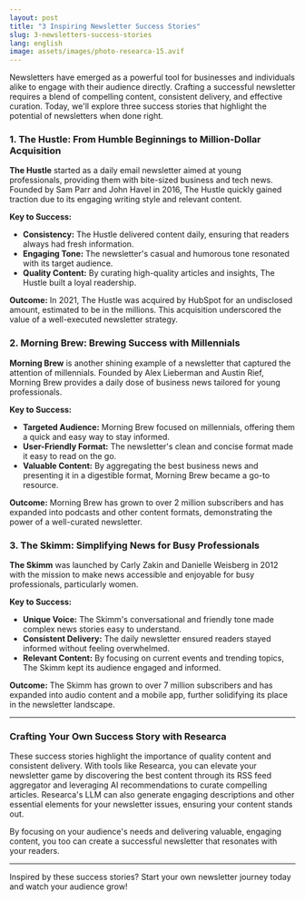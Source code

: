 ```yaml
---
layout: post
title: "3 Inspiring Newsletter Success Stories"
slug: 3-newsletters-success-stories
lang: english
image: assets/images/photo-researca-15.avif
---
```


Newsletters have emerged as a powerful tool for businesses and individuals alike to engage with their audience directly. Crafting a successful newsletter requires a blend of compelling content, consistent delivery, and effective curation. Today, we'll explore three success stories that highlight the potential of newsletters when done right.

### 1. **The Hustle: From Humble Beginnings to Million-Dollar Acquisition**

**The Hustle** started as a daily email newsletter aimed at young professionals, providing them with bite-sized business and tech news. Founded by Sam Parr and John Havel in 2016, The Hustle quickly gained traction due to its engaging writing style and relevant content.

**Key to Success:**
- **Consistency:** The Hustle delivered content daily, ensuring that readers always had fresh information.
- **Engaging Tone:** The newsletter's casual and humorous tone resonated with its target audience.
- **Quality Content:** By curating high-quality articles and insights, The Hustle built a loyal readership.

**Outcome:**
In 2021, The Hustle was acquired by HubSpot for an undisclosed amount, estimated to be in the millions. This acquisition underscored the value of a well-executed newsletter strategy.

### 2. **Morning Brew: Brewing Success with Millennials**

**Morning Brew** is another shining example of a newsletter that captured the attention of millennials. Founded by Alex Lieberman and Austin Rief, Morning Brew provides a daily dose of business news tailored for young professionals.

**Key to Success:**
- **Targeted Audience:** Morning Brew focused on millennials, offering them a quick and easy way to stay informed.
- **User-Friendly Format:** The newsletter's clean and concise format made it easy to read on the go.
- **Valuable Content:** By aggregating the best business news and presenting it in a digestible format, Morning Brew became a go-to resource.

**Outcome:**
Morning Brew has grown to over 2 million subscribers and has expanded into podcasts and other content formats, demonstrating the power of a well-curated newsletter.

### 3. **The Skimm: Simplifying News for Busy Professionals**

**The Skimm** was launched by Carly Zakin and Danielle Weisberg in 2012 with the mission to make news accessible and enjoyable for busy professionals, particularly women.

**Key to Success:**
- **Unique Voice:** The Skimm's conversational and friendly tone made complex news stories easy to understand.
- **Consistent Delivery:** The daily newsletter ensured readers stayed informed without feeling overwhelmed.
- **Relevant Content:** By focusing on current events and trending topics, The Skimm kept its audience engaged and informed.

**Outcome:**
The Skimm has grown to over 7 million subscribers and has expanded into audio content and a mobile app, further solidifying its place in the newsletter landscape.

---

### **Crafting Your Own Success Story with Researca**

These success stories highlight the importance of quality content and consistent delivery. With tools like Researca, you can elevate your newsletter game by discovering the best content through its RSS feed aggregator and leveraging AI recommendations to curate compelling articles. Researca's LLM can also generate engaging descriptions and other essential elements for your newsletter issues, ensuring your content stands out.

By focusing on your audience's needs and delivering valuable, engaging content, you too can create a successful newsletter that resonates with your readers.

---

Inspired by these success stories? Start your own newsletter journey today and watch your audience grow!
                                